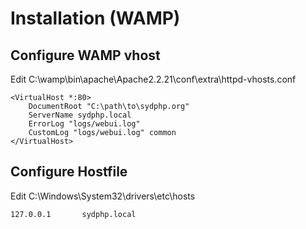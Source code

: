 Installation (WAMP)
===

## Configure WAMP vhost

Edit C:\wamp\bin\apache\Apache2.2.21\conf\extra\httpd-vhosts.conf
	
	<VirtualHost *:80>
		DocumentRoot "C:\path\to\sydphp.org"
		ServerName sydphp.local
		ErrorLog "logs/webui.log"
		CustomLog "logs/webui.log" common
	</VirtualHost>
	

	
## Configure Hostfile	

Edit C:\Windows\System32\drivers\etc\hosts

	127.0.0.1		sydphp.local
	
	
	